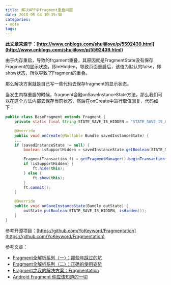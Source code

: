 ```yaml
---
title: 解决APP中fragment重叠问题
date: 2018-05-04 10:39:38 
categories: 
- note
tags: 
---
```


**此文章来源于：[http://www.cnblogs.com/shuijilove/p/5592439.html](http://www.cnblogs.com/shuijilove/p/5592439.html)**

由于内存重启，导致的frgament重叠，其原因就是FragmentState没有保存Fragment的显示状态，即mHidden，导致页面重启后，该值为默认的false，即show状态，所以导致了Fragment的重叠。

那么解决方案就是自己写一些代码去保存fragment的显示状态。

当发生内存重启的时候，fragment会触onSaveInstanceState方法，那么我们可以在这个方法内部去保存当前状态，然后在onCreate中进行取值回复，代码如下：

```java
public class BaseFragment extends Fragment {
    private static final String STATE_SAVE_IS_HIDDEN = "STATE_SAVE_IS_HIDDEN";

    @Override
    public void onCreate(@Nullable Bundle savedInstanceState) {
    ...
    if (savedInstanceState != null) {
        boolean isSupportHidden = savedInstanceState.getBoolean(STATE_SAVE_IS_HIDDEN);

        FragmentTransaction ft = getFragmentManager().beginTransaction();
        if (isSupportHidden) {
            ft.hide(this);
        } else {
            ft.show(this);
        }
        ft.commit();
    }

    @Override
    public void onSaveInstanceState(Bundle outState) {
        outState.putBoolean(STATE_SAVE_IS_HIDDEN, isHidden());
    }
}
```

参考开源项目：[https://github.com/YoKeyword/Fragmentation](https://github.com/YoKeyword/Fragmentation)

参考文章：

- [Fragment全解析系列（一）：那些年踩过的坑](http://www.jianshu.com/p/d9143a92ad94)
- [Fragment全解析系列（二）：正确的使用姿势](http://www.jianshu.com/p/fd71d65f0ec6)
- [Fragment之我的解决方案：Fragmentation](http://www.jianshu.com/p/38f7994faa6b)
- [Android Fragment 你应该知道的一切](http://blog.csdn.net/lmj623565791/article/details/42628537)